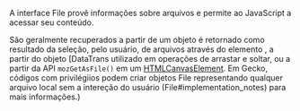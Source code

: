 A interface File provê informações sobre arquivos e permite ao JavaScript  a acessar seu conteúdo.

São geralmente recuperados a partir de um objeto é retornado como resultado da seleção, pelo usuário, de arquivos através do elemento , a partir do objeto [DataTrans utilizado em operações de arrastar e soltar, ou a partir da API `mozGetAsFile()` em um [HTMLCanvasElement](). Em Gecko, códigos com privilégiios podem criar objetos File representando qualquer arquivo local sem a intereção do usuário (File#implementation_notes) para mais informações.)